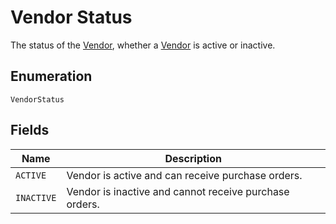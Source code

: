 <!-- Optimized: 2025-10-06 -->
<!-- RPM: 1.6.2.1.1.6.2.1_vendor-status_20251006 -->
<!-- Session: E2E RPM DNA Application -->
<!-- AOM: RND (Reggie & Dro) -->
<!-- COI: TECHNOLOGY -->
<!-- RPM: HIGH -->
<!-- ACTION: BUILD -->

# Vendor Status

The status of the [Vendor](../../doc/models/vendor.md),
whether a [Vendor](../../doc/models/vendor.md) is active or inactive.

## Enumeration

`VendorStatus`

## Fields

| Name | Description |
|  --- | --- |
| `ACTIVE` | Vendor is active and can receive purchase orders. |
| `INACTIVE` | Vendor is inactive and cannot receive purchase orders. |

